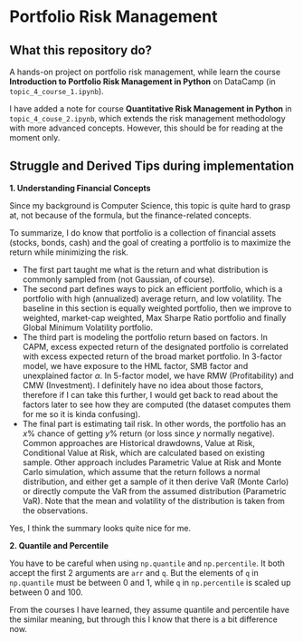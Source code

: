 # Portfolio Risk Management

## What this repository do?

A hands-on project on portfolio risk management, while learn the course **Introduction to Portfolio Risk Management in Python** on DataCamp (in `topic_4_course_1.ipynb`).

I have added a note for course **Quantitative Risk Management in Python** in `topic_4_couse_2.ipynb`, which extends the risk management methodology with more advanced concepts. However, this should be for reading at the moment only.

## Struggle and Derived Tips during implementation

**1. Understanding Financial Concepts**

Since my background is Computer Science, this topic is quite hard to grasp at, not because of the formula, but the finance-related concepts.

To summarize, I do know that portfolio is a collection of financial assets (stocks, bonds, cash) and the goal of creating a portfolio is to maximize the return while minimizing the risk.
- The first part taught me what is the return and what distribution is commonly sampled from (not Gaussian, of course). 
- The second part defines ways to pick an efficient portfolio, which is a portfolio with high (annualized) average return, and low volatility. The baseline in this section is equally weighted portfolio, then we improve to weighted, market-cap weighted, Max Sharpe Ratio portfolio and finally Global Minimum Volatility portfolio.
- The third part is modeling the portfolio return based on factors. In CAPM, excess expected return of the designated portfolio is correlated with excess expected return of the broad market portfolio. In 3-factor model, we have exposure to the HML factor, SMB factor and unexplained factor $\alpha$. In 5-factor model, we have RMW (Profitability) and CMW (Investment). I definitely have no idea about those factors, therefore if I can take this further, I would get back to read about the factors later to see how they are computed (the dataset computes them for me so it is kinda confusing).
- The final part is estimating tail risk. In other words, the portfolio has an $x$% chance of getting $y$% return (or loss since $y$ normally negative). Common approaches are Historical drawdowns, Value at Risk, Conditional Value at Risk, which are calculated based on existing sample. Other approach includes Parametric Value at Risk and Monte Carlo simulation, which assume that the return follows a normal distribution, and either get a sample of it then derive VaR (Monte Carlo) or directly compute the VaR from the assumed distribution (Parametric VaR). Note that the mean and volatility of the distribution is taken from the observations.

Yes, I think the summary looks quite nice for me.

**2. Quantile and Percentile**

You have to be careful when using `np.quantile` and `np.percentile`. It both accept the first 2 arguments are `arr` and `q`. But the elements of `q` in `np.quantile` must be between 0 and 1, while `q` in `np.percentile` is scaled up between 0 and 100.

From the courses I have learned, they assume quantile and percentile have the similar meaning, but through this I know that there is a bit difference now.